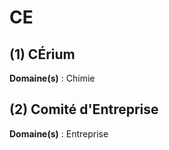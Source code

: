 # CE

## (1) CÉrium

**Domaine(s)** : Chimie

## (2) Comité d'Entreprise

**Domaine(s)** : Entreprise
